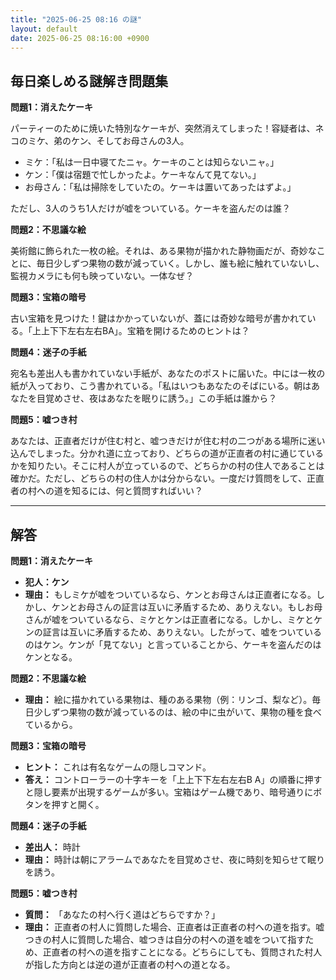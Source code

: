 ```yaml
---
title: "2025-06-25 08:16 の謎"
layout: default
date: 2025-06-25 08:16:00 +0900
---
```

## 毎日楽しめる謎解き問題集

**問題1：消えたケーキ**

パーティーのために焼いた特別なケーキが、突然消えてしまった！容疑者は、ネコのミケ、弟のケン、そしてお母さんの3人。

*   ミケ：「私は一日中寝てたニャ。ケーキのことは知らないニャ。」
*   ケン：「僕は宿題で忙しかったよ。ケーキなんて見てない。」
*   お母さん：「私は掃除をしていたの。ケーキは置いてあったはずよ。」

ただし、3人のうち1人だけが嘘をついている。ケーキを盗んだのは誰？

**問題2：不思議な絵**

美術館に飾られた一枚の絵。それは、ある果物が描かれた静物画だが、奇妙なことに、毎日少しずつ果物の数が減っていく。しかし、誰も絵に触れていないし、監視カメラにも何も映っていない。一体なぜ？

**問題3：宝箱の暗号**

古い宝箱を見つけた！鍵はかかっていないが、蓋には奇妙な暗号が書かれている。「上上下下左右左右BA」。宝箱を開けるためのヒントは？

**問題4：迷子の手紙**

宛名も差出人も書かれていない手紙が、あなたのポストに届いた。中には一枚の紙が入っており、こう書かれている。「私はいつもあなたのそばにいる。朝はあなたを目覚めさせ、夜はあなたを眠りに誘う。」この手紙は誰から？

**問題5：嘘つき村**

あなたは、正直者だけが住む村と、嘘つきだけが住む村の二つがある場所に迷い込んでしまった。分かれ道に立っており、どちらの道が正直者の村に通じているかを知りたい。そこに村人が立っているので、どちらかの村の住人であることは確かだ。ただし、どちらの村の住人かは分からない。一度だけ質問をして、正直者の村への道を知るには、何と質問すればいい？

---

## 解答

**問題1：消えたケーキ**

*   **犯人：ケン**
*   **理由：** もしミケが嘘をついているなら、ケンとお母さんは正直者になる。しかし、ケンとお母さんの証言は互いに矛盾するため、ありえない。もしお母さんが嘘をついているなら、ミケとケンは正直者になる。しかし、ミケとケンの証言は互いに矛盾するため、ありえない。したがって、嘘をついているのはケン。ケンが「見てない」と言っていることから、ケーキを盗んだのはケンとなる。

**問題2：不思議な絵**

*   **理由：** 絵に描かれている果物は、種のある果物（例：リンゴ、梨など）。毎日少しずつ果物の数が減っているのは、絵の中に虫がいて、果物の種を食べているから。

**問題3：宝箱の暗号**

*   **ヒント：** これは有名なゲームの隠しコマンド。
*   **答え：** コントローラーの十字キーを「上上下下左右左右B A」の順番に押すと隠し要素が出現するゲームが多い。宝箱はゲーム機であり、暗号通りにボタンを押すと開く。

**問題4：迷子の手紙**

*   **差出人：** 時計
*   **理由：** 時計は朝にアラームであなたを目覚めさせ、夜に時刻を知らせて眠りを誘う。

**問題5：嘘つき村**

*   **質問：** 「あなたの村へ行く道はどちらですか？」
*   **理由：** 正直者の村人に質問した場合、正直者は正直者の村への道を指す。嘘つきの村人に質問した場合、嘘つきは自分の村への道を嘘をついて指すため、正直者の村への道を指すことになる。どちらにしても、質問された村人が指した方向とは逆の道が正直者の村への道となる。
